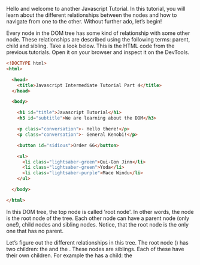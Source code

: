 Hello and welcome to another Javascript Tutorial. In this tutorial, you will learn about the different relationships between the nodes and how to navigate from one to the other. Without further ado, let’s begin! 

Every node in the DOM tree has some kind of relationship with some other node. These relationships are described using the following terms: parent, child and sibling. Take a look below. This is the HTML code from the previous tutorials. Open it on your browser and inspect it on the DevTools. 

```html
<!DOCTYPE html>
<html>

  <head>
    <title>Javascript Intermediate Tutorial Part 4</title>
  </head>

  <body>

    <h1 id="title">Javascript Tutorial</h1>
    <h3 id="subtitle">We are learning about the DOM</h3>

    <p class="conversation">- Hello there!</p>
    <p class="conversation">- General Kenobi!</p>

    <button id="sidious">Order 66</button>

    <ul>
      <li class="lightsaber-green">Qui-Gon Jinn</li>
      <li class="lightsaber-green">Yoda</li>
      <li class="lightsaber-purple">Mace Windu</li>
    </ul>

  </body>

</html>
```

In this DOM tree, the top node is called 'root node'. In other words, the <html> node is the root node of the tree. Each other node can have a parent node (only one!), child nodes and sibling nodes. Notice, that the root node is the only one that has no parent. 

Let’s figure out the different relationships in this tree. The root node (<html>) has two children: the <head> and the <body>. These nodes are siblings. Each of these have their own children. For example the <head> has a child: the <title>. The <body> node has as children all the nodes that we’ve worked with in the past. Almost all of the nodes inside the <body> section of the page, see the <body> as their parent. I said 'almost' because the <li> nodes are not direct children of the <body> node. Their parent is the <ul> node. 

By now you should be able to understand each and every relationship between the various nodes. It’s not that hard, is it? 

So, how can we navigate from one node to the other using these relationships? Let’s say that we want to get a reference to the <html> node from the <body> node. We, surely, know that <body> is <html>’s child, so we can do:

```javascript
console.log(document.body.parentElement);
```

We can, also, see <body>’s children by doing: 

```javascript
console.log(document.body.children);
```

If we need to fetch only the first or the last child of a node we can do the following: 

```javascript
console.log(document.body.firstElementChild);

console.log(document.body.lastElementChild);
```

What about siblings, though? We can 'walk' from one sibling to the other by using the properties below:

```javascript
var li = document.querySelector('li');

console.log(li.nextElementSibling);

var liSecond = document.querySelector('li:nth-child(2)');

console.log(liSecond.previousElementSibling);
```

These are the different properties you will, probably, use in your developer career to navigate inside the DOM. I hope you understood everything, because they can be really handy in a lot of cases. 

Until next time.